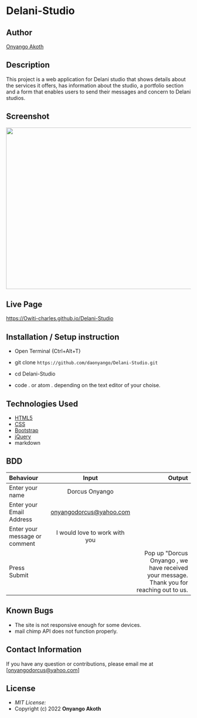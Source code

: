 # Delani-Studio

## Author

[Onyango Akoth](https://github.com/daonyango)

## Description

This project is a web application for Delani studio that shows details about the services it offers, has information about the studio, a portfolio section and a form that enables users to send their messages and concern to Delani studios. 

## Screenshot
<img src="https://raw.githubusercontent.com/Owiti-Charles/Delani-Studio/master/images/delanihome.png" width="900px" height="440px">

## Live Page 
https://Owiti-charles.github.io/Delani-Studio 


## Installation / Setup instruction
* Open Terminal {Ctrl+Alt+T}

* git clone ```https://github.com/daonyango/Delani-Studio.git```

* cd Delani-Studio

* code . or atom . depending on the text editor of your choise.

## Technologies Used

* [HTML5](https://github.com/topics/html5)
* [CSS](https://github.com/topics/css3)
* [Bootstrap](https://github.com/topics/bootstrap)
* [jQuery](https://github.com/topics/javascript)
* markdown


## BDD
| Behaviour      | Input        | Output       |
| :------------- | :----------: | -----------: |
|  Enter your name  |   Dorcus Onyango |     |
| Enter your Email Address  | onyangodorcus@yahoo.com |   |
| Enter your message or comment   |  I would love to work with you     |     |
| Press Submit|     |Pop up "Dorcus Onyango , we have received your message. Thank you for reaching out to us.|

## Known Bugs
* The site is not responsive enough for some devices. 
* mail chimp API does not function properly.

## Contact Information 

If you have any question or contributions, please email me at [onyangodorcus@yahoo.com]

## License
* *MIT License:*
* Copyright (c) 2022 **Onyango Akoth**

